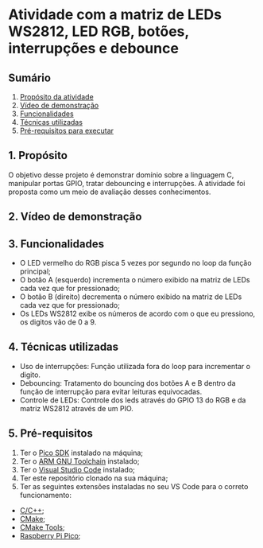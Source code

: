 # Atividade com a matriz de LEDs WS2812, LED RGB, botões, interrupções e debounce

## Sumário

1. [Propósito da atividade](#1--Propósito)
2. [Vídeo de demonstração](#3--Vídeo--de--demonstração)
3. [Funcionalidades ](#4--Funcionalidades)
4. [Técnicas utilizadas ](#4--Técnicas--utilizadas)
5. [Pré-requisitos para executar](#5--pré-requisitos-para-executar)

## 1. Propósito
O objetivo desse projeto é demonstrar domínio sobre a linguagem C, manipular portas GPIO, tratar debouncing e interrupções. A atividade foi proposta como um meio de avaliação desses conhecimentos.


## 2. Vídeo de demonstração

## 3. Funcionalidades
- O LED vermelho do RGB pisca 5 vezes por segundo no loop da função principal;
- O botão A (esquerdo) incrementa o número exibido na matriz de LEDs cada vez que for pressionado;
- O botão B (direito) decrementa o número exibido na matriz de LEDs cada vez que for pressionado;
- Os LEDs WS2812 exibe os números de acordo com o que eu pressiono, os digitos vão de 0 a 9.

## 4. Técnicas utilizadas
- Uso de interrupções: Função utilizada fora do loop para incrementar o digito.
- Debouncing: Tratamento do bouncing dos botões A e B dentro da função de interrupção para evitar leituras equivocadas.
- Controle de LEDs: Controle dos leds através do GPIO 13 do RGB e da matriz WS2812 através de um PIO.

## 5. Pré-requisitos
1. Ter o [Pico SDK](https://github.com/raspberrypi/pico-sdk) instalado na máquina;
2. Ter o [ARM GNU Toolchain](https://developer.arm.com/Tools%20and%20Software/GNU%20Toolchain) instalado;
3. Ter o [Visual Studio Code](https://code.visualstudio.com/download) instalado;
4. Ter este repositório clonado na sua máquina;
5. Ter as seguintes extensões instaladas no seu VS Code para o correto funcionamento:
- [C/C++](https://marketplace.visualstudio.com/items?itemName=ms-vscode.cpptools);
- [CMake](https://marketplace.visualstudio.com/items?itemName=twxs.cmake);
- [CMake Tools](https://marketplace.visualstudio.com/items?itemName=ms-vscode.cmake-tools);
- [Raspberry Pi Pico](https://marketplace.visualstudio.com/items?itemName=raspberry-pi.raspberry-pi-pico);

